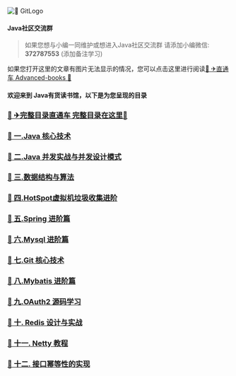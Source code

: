 ![📕 GitLogo](doc/logo/book.jpg)

#### Java社区交流群
> 如果您想与小编一同维护或想进入Java社区交流群 
> 请添加小编微信: **372787553** (添加备注学习)

如果您打开这里的文章有图片无法显示的情况，您可以点击这里进行阅读[📕 ✈直通车 Advanced-books 🌻](https://gitee.com/YangHaiJi/Advanced-books)

#### 欢迎来到 Java有货读书馆，以下是为您呈现的目录

### [📕 ✈完整目录直通车 完整目录在这里🌻](note/README.md)

### [📕 一.Java 核心技术](note/java/README.md)
### [📕 二.Java 并发实战与并发设计模式](note/java/concurrency/README.md)   
### [📕 三.数据结构与算法](note/datastructureAlgorithm/README.md)  
### [📕 四.HotSpot虚拟机垃圾收集进阶](note/jvm/README.md)
### [📕 五.Spring 进阶篇](note/spring/README.md)
### [📕 六.Mysql 进阶篇](note/mysql/README.md)
### [📕 七.Git 核心技术](note/git/README.md)
### [📕 八.Mybatis 进阶篇](note/mybatis/README.md)  
### [📕 九.OAuth2 源码学习](note/oauth/README.md)
### [📕 十. Redis 设计与实战](note/redis/README.md)
### [📕 十一. Netty 教程](note/netty/README.md)
### [📕 十二. 接口幂等性的实现](note/actualCombat/Limiter.md)
